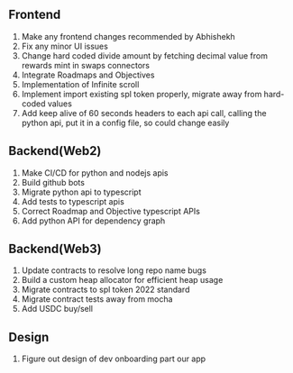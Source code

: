 Frontend
--------------------------------------------
1) Make any frontend changes recommended by Abhishekh
2) Fix any minor UI issues
3) Change hard coded divide amount by fetching decimal value from rewards mint in swaps connectors
4) Integrate Roadmaps and Objectives
5) Implementation of Infinite scroll
6) Implement import existing spl token properly, migrate away from hard-coded values
7) Add keep alive of 60 seconds headers to each api call, calling the python api, put it in a config file, so could change easily

Backend(Web2)
---------------------------------------------
1) Make CI/CD for python and nodejs apis
2) Build github bots
3) Migrate python api to typescript
4) Add tests to typescript apis
5) Correct Roadmap and Objective typescript APIs
6) Add python API for dependency graph

Backend(Web3)
---------------------------------------------
1) Update contracts to resolve long repo name bugs
2) Build a custom heap allocator for efficient heap usage
3) Migrate contracts to spl token 2022 standard
4) Migrate contract tests away from mocha
5) Add USDC buy/sell

Design
---------------------------------------------
1) Figure out design of dev onboarding part our app
